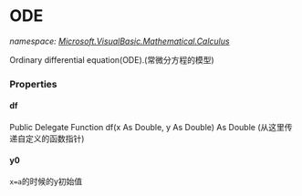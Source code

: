 ﻿# ODE
_namespace: <a href="#" onClick="load('/docs/Microsoft.VisualBasic.Mathematical.Calculus/index.md')">Microsoft.VisualBasic.Mathematical.Calculus</a>_

Ordinary differential equation(ODE).(常微分方程的模型)




### Properties

#### df
Public Delegate Function df(x As Double, y As Double) As Double
 (从这里传递自定义的函数指针)
#### y0
``x=a``的时候的y初始值
